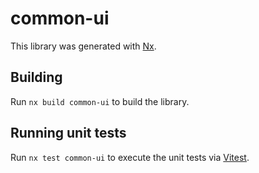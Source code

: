 # common-ui

This library was generated with [Nx](https://nx.dev).

## Building

Run `nx build common-ui` to build the library.

## Running unit tests

Run `nx test common-ui` to execute the unit tests via [Vitest](https://vitest.dev/).
